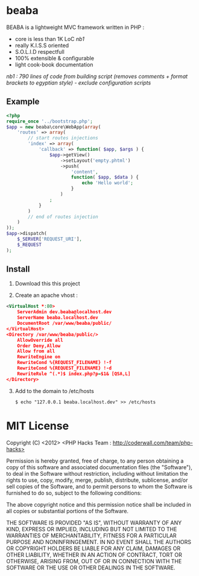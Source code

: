 # beaba


BEABA is a lightweight MVC framework written in PHP :

- core is less than 1K LoC *nb1*
- really K.I.S.S oriented
- S.O.L.I.D respectfull  
- 100% extensible & configurable
- light cook-book documentation

*nb1 : 790 lines of code from building script (removes comments + format brackets to egyptian style) - exclude configuration scripts* 

## Example

```php
<?php
require_once '../bootstrap.php'; 
$app = new beaba\core\WebApp(array(
    'routes' => array(
        // start routes injections
        'index' => array(
            'callback' => function( $app, $args ) {
                $app->getView()
                    ->setLayout('empty.phtml')
                    ->push(
                        'content',
                        function( $app, $data ) {
                            echo 'Hello world';
                        }
                    )
                ;    
            }
        )
        // end of routes injection
    )
));
$app->dispatch(
	$_SERVER['REQUEST_URI'],
	$_REQUEST
);
```

## Install

1. Download this this project

2. Create an apache vhost :
```xml
<VirtualHost *:80>
    ServerAdmin dev.beaba@localhost.dev
    ServerName beaba.localhost.dev
    DocumentRoot /var/www/beaba/public/
</VirtualHost>
<Directory /var/www/beaba/public/>
    AllowOverride all
    Order Deny,Allow
    Allow from all  
    RewriteEngine on
    RewriteCond %{REQUEST_FILENAME} !-f
    RewriteCond %{REQUEST_FILENAME} !-d
    RewriteRule ^(.*)$ index.php?p=$1& [QSA,L]         
</Directory>
```

3. Add to the domain to /etc/hosts

    `$ echo "127.0.0.1 beaba.localhost.dev" >> /etc/hosts`

# MIT License

Copyright (C) <2012> <PHP Hacks Team : http://coderwall.com/team/php-hacks>

Permission is hereby granted, free of charge, to any person obtaining a copy of 
this software and associated documentation files (the "Software"), to deal in 
the Software without restriction, including without limitation the rights to 
use, copy, modify, merge, publish, distribute, sublicense, and/or sell copies of
 the Software, and to permit persons to whom the Software is furnished to do so, 
subject to the following conditions:

The above copyright notice and this permission notice shall be included in all 
copies or substantial portions of the Software.

THE SOFTWARE IS PROVIDED "AS IS", WITHOUT WARRANTY OF ANY KIND, EXPRESS OR 
IMPLIED, INCLUDING BUT NOT LIMITED TO THE WARRANTIES OF MERCHANTABILITY, FITNESS 
FOR A PARTICULAR PURPOSE AND NONINFRINGEMENT. IN NO EVENT SHALL THE AUTHORS OR 
COPYRIGHT HOLDERS BE LIABLE FOR ANY CLAIM, DAMAGES OR OTHER LIABILITY, WHETHER 
IN AN ACTION OF CONTRACT, TORT OR OTHERWISE, ARISING FROM, OUT OF OR IN 
CONNECTION WITH THE SOFTWARE OR THE USE OR OTHER DEALINGS IN THE SOFTWARE.